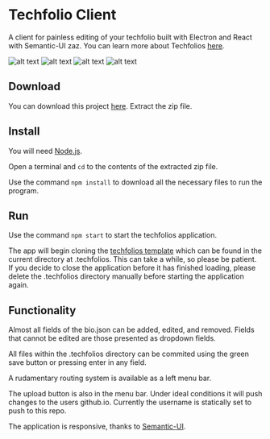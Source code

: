 # Techfolio Client

A client for painless editing of your techfolio built with Electron and React with Semantic-UI zaz.
You can learn more about Techfolios [here](https://techfolios.github.io).

![alt text](https://github.com/techfolios/electron-adam/raw/master/images/bio-top-large.JPG "")
![alt text](https://github.com/techfolios/electron-adam/raw/master/images/bio-bottom-large.JPG "")
![alt text](https://github.com/techfolios/electron-adam/raw/master/images/bio-bottom-small.JPG "")
![alt text](https://github.com/techfolios/electron-adam/raw/master/images/bio-projects.JPG "")

## Download

You can download this project [here](https://github.com/techfolios/electron-adam/archive/master.zip).
Extract the zip file.

## Install

You will need [Node.js](https://nodejs.org).

Open a terminal and `cd` to the contents of the extracted zip file.

Use the command `npm install` to download all the necessary files to run the program.

## Run

Use the command `npm start` to start the techfolios application.

The app will begin cloning the [techfolios template](https://github.com/techfolios/template) which can be found in the current directory at .techfolios.  This can take a while, so please be patient.  If you decide to close the application before it has finished loading, please delete the .techfolios directory manually before starting the application again.

## Functionality

Almost all fields of the bio.json can be added, edited, and removed.  Fields that cannot be edited are those presented as dropdown fields.

All files within the .techfolios directory can be commited using the green save button or pressing enter in any field.

A rudamentary routing system is available as a left menu bar.

The upload button is also in the menu bar. Under ideal conditions it will push changes to the users github.io.  Currently the username is statically set to push to this repo.

The application is responsive, thanks to [Semantic-UI](https://react.semantic-ui.com).